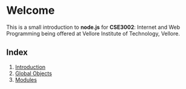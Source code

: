 # Welcome

This is a small introduction to **node.js** for **CSE3002**: Internet and Web Programming being offered at Vellore Institute of Technology, Vellore.


## Index

1. [Introduction](introduction.md)
2. [Global Objects](Global-Objects.md)
3. [Modules](modules.md)